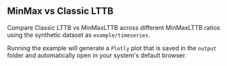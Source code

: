 ## MinMax vs Classic LTTB

Compare Classic LTTB vs MinMaxLTTB across different MinMaxLTTB ratios using the synthetic dataset as `example/timeseries`.

Running the example will generate a `Plotly` plot that is saved in the `output` folder and automatically open in your system's default browser.

